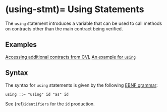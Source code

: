 (using-stmt)=
Using Statements
================

The `using` statement introduces a variable that can be used to call methods on
contracts other than the main contract being verified.

Examples
--------
[Accessing  additional contracts from CVL](https://github.com/Certora/Documentation/blob/2a86333702f3986776f4d462380a8098062e6baf/docs/user-guide/multicontract/index.md?plain=1#L228)
[An example for `using`](https://github.com/Certora/Examples/blob/14668d39a6ddc67af349bc5b82f73db73349ef18/CVLByExample/LiquidityPool/certora/specs/pool_link.spec#L14)

Syntax
------

The syntax for `using` statements is given by the following [EBNF grammar](ebnf-syntax):

```
using ::= "using" id "as" id
```

See {ref}`identifiers` for the `id` production.



